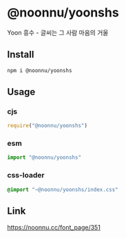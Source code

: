 # @noonnu/yoonshs
Yoon 흥수 - 글씨는 그 사람 마음의 거울

## Install
```sh
npm i @noonnu/yoonshs
```
## Usage
### cjs
```js
require("@noonnu/yoonshs")
```
### esm
```js
import "@noonnu/yoonshs"
```
### css-loader
```css
@import "~@noonnu/yoonshs/index.css"
```

## Link
https://noonnu.cc/font_page/351